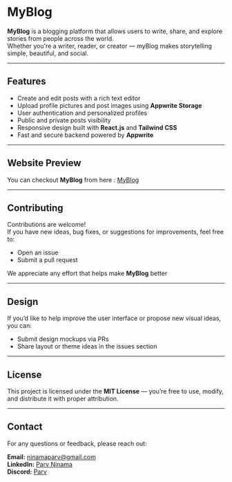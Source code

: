 # MyBlog

**MyBlog** is a blogging platform that allows users to write, share, and explore stories from people across the world.  
Whether you're a writer, reader, or creator — myBlog makes storytelling simple, beautiful, and social.

---

## Features

- Create and edit posts with a rich text editor  
- Upload profile pictures and post images using **Appwrite Storage**  
- User authentication and personalized profiles  
- Public and private posts visibility  
- Responsive design built with **React.js** and **Tailwind CSS**  
- Fast and secure backend powered by **Appwrite**

---

## Website Preview

You can checkout **MyBlog** from here : [MyBlog](https://myblog-app-cyan.vercel.app/) 

---

## Contributing

Contributions are welcome!  
If you have new ideas, bug fixes, or suggestions for improvements, feel free to:

- Open an issue  
- Submit a pull request  

We appreciate any effort that helps make **MyBlog** better 

---

## Design

If you’d like to help improve the user interface or propose new visual ideas, you can:

- Submit design mockups via PRs  
- Share layout or theme ideas in the issues section

---

## License

This project is licensed under the **MIT License** — you’re free to use, modify, and distribute it with proper attribution.

---

## Contact

For any questions or feedback, please reach out:

**Email:** [ninamaparv@gmail.com](mailto:ninamaparv@gmail.com)  
**LinkedIn:** [Parv Ninama](https://linkedin.com/in/parv-ninama)  
**Discord:** [Parv](https://discord.com/users/759852791639965707)

